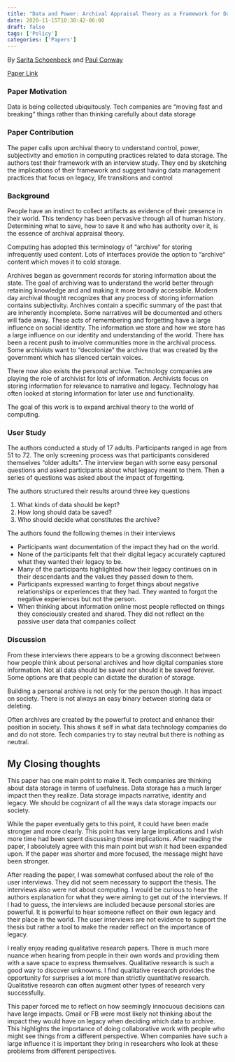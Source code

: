 ```yaml
---
title: "Data and Power: Archival Appraisal Theory as a Framework for Data Preservation"
date: 2020-11-15T10:30:42-06:00
draft: false
tags: ['Policy']
categories: ['Papers']
---
```

By [Sarita Schoenbeck](https://yardi.people.si.umich.edu/) and [Paul Conway](https://www.si.umich.edu/people/paul-conway)

[Paper Link](https://dl.acm.org/doi/pdf/10.1145/3415233)

### Paper Motivation

Data is being collected ubiquitously. Tech companies are “moving fast and breaking“ things rather than thinking carefully about data storage

### Paper Contribution

The paper calls upon archival theory to understand control, power, subjectivity and emotion in computing practices related to data storage. The authors test their framework with an interview study. They end by sketching the implications of their framework and suggest having data management practices that focus on legacy, life transitions and control

### Background

People have an instinct to collect artifacts as evidence of their presence in their world. This tendency has been pervasive through all of human history. Determining what to save, how to save it and who has authority over it, is the essence of archival appraisal theory.

Computing has adopted this terminology of “archive“ for storing infrequently used content. Lots of interfaces provide the option to “archive“ content which moves it to cold storage.

Archives began as government records for storing information about the state. The goal of archiving was to understand the world better through retaining knowledge and and making it more broadly accessible. Modern day archival thought recognizes that any process of storing information contains subjectivity. Archives contain a specific summary of the past that are inherently incomplete. Some narratives will be documented and others will fade away. These acts of remembering and forgetting have a large influence on social identity.  The information we store and how we store has a large influence on our identity and understanding of the world. There has been a recent push to involve communities more in the archival process. Some archivists want to “decolonize“ the archive that was created by the government which has silenced certain voices.

There now also exists the personal archive. Technology companies are playing the role of archivist for lots of information. Archivists focus on storing information for relevance to narrative and legacy. Technology has often looked at storing information for later use and functionality.

The goal of this work is to expand archival theory to the world of computing.

### User Study

The authors conducted a study of 17 adults. Participants ranged in age from 51 to 72. The only screening process was that participants considered themselves “older adults". The interview began with some easy personal questions and asked participants about what legacy meant to them. Then a series of questions was asked about the impact of forgetting.

The authors structured their results around three key questions

1. What kinds of data should be kept?
2. How long should data be saved?
3. Who should decide what constitutes the archive?

The authors found the following themes in their interviews

- Participants want documentation of the impact they had on the world.
- None of the participants felt that their digital legacy accurately captured what they wanted their legacy to be.
- Many of the participants highlighted how their legacy continues on in their descendants and the values they passed down to them.
- Participants expressed wanting to forget things about negative relationships or experiences that they had. They wanted to forgot the negative experiences but not the person.
- When thinking about information online most people reflected on things they consciously created and shared. They did not reflect on the passive user data that companies collect

### Discussion

From these interviews there appears to be a growing disconnect between how people think about personal archives and how digital companies store information. Not all data should be saved nor should it be saved forever. Some options are that people can dictate the duration of storage.

Building a personal archive is not only for the person though. It has impact on society. There is not always an easy binary between storing data or deleting.

Often archives are created by the powerful to protect and enhance their position in society. This shows it self in what data technology companies do and do not store. Tech companies try to stay neutral but there is nothing as neutral.

## My Closing thoughts

This paper has one main point to make it. Tech companies are thinking about data storage in terms of usefulness. Data storage has a much larger impact then they realize. Data storage impacts narrative, identity and legacy. We should be cognizant of all the ways data storage impacts our society.

While the paper eventually gets to this point, it could have been made stronger and more clearly. This point has very large implications and I wish more time had been spent discussing those implications. After reading the paper, I absolutely agree with this main point but wish it had been expanded upon. If the paper was shorter and more focused, the message might have been stronger.

After reading the paper, I was somewhat confused about the role of the user interviews. They did not seem necessary to support the thesis. The interviews also were not about computing. I would be curious to hear the authors explanation for what they were aiming to get out of the interviews. If I had to guess, the interviews are included because personal stories are powerful. It is powerful to hear someone reflect on their own legacy and their place in the world. The user interviews are not evidence to support the thesis but rather a tool to make the reader reflect on the importance of legacy.

I really enjoy reading qualitative research papers. There is much more nuance when hearing from people in their own words and providing them with a save space to express themselves. Qualitative research is such a good way to discover unknowns. I find qualitative research provides the opportunity for surprises a lot more than strictly quantitative research. Qualitative research can often augment other types of research very successfully.

This paper forced me to reflect on how seemingly innocuous decisions can have large impacts. Gmail or FB were most likely not thinking about the impact they would have on legacy when deciding which data to archive. This highlights the importance of doing collaborative work with people who might see things from a different perspective. When companies have such a large influence it is important they bring in researchers who look at these problems from different perspectives.


